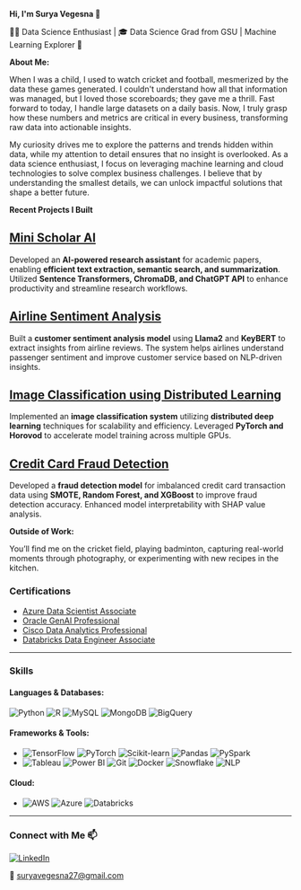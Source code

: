 **Hi, I'm Surya Vegesna 👋**

👨‍💻 Data Science Enthusiast | 🎓 Data Science Grad from GSU | Machine Learning Explorer 🧠

**About Me:**

When I was a child, I used to watch cricket and football, mesmerized by the data these games generated. I couldn't understand how all that information was managed, but I loved those scoreboards; they gave me a thrill. Fast forward to today, I handle large datasets on a daily basis. Now, I truly grasp how these numbers and metrics are critical in every business, transforming raw data into actionable insights.

My curiosity drives me to explore the patterns and trends hidden within data, while my attention to detail ensures that no insight is overlooked. As a data science enthusiast, I focus on leveraging machine learning and cloud technologies to solve complex business challenges. I believe that by understanding the smallest details, we can unlock impactful solutions that shape a better future.

**Recent Projects I Built**

## [Mini Scholar AI](https://github.com/SuryaVegesna27/Mini-Scholar-AI)  
Developed an **AI-powered research assistant** for academic papers, enabling **efficient text extraction, semantic search, and summarization**. Utilized **Sentence Transformers, ChromaDB, and ChatGPT API** to enhance productivity and streamline research workflows.

## [Airline Sentiment Analysis](https://github.com/SuryaVegesna27/Airline-Customers-Sentiment-Analysis-using-KeyBert-and-Llama2)  
Built a **customer sentiment analysis model** using **Llama2** and **KeyBERT** to extract insights from airline reviews. The system helps airlines understand passenger sentiment and improve customer service based on NLP-driven insights.

## [Image Classification using Distributed Learning](https://github.com/SuryaVegesna27/Image-Classification-using-Distributed-Learning)  
Implemented an **image classification system** utilizing **distributed deep learning** techniques for scalability and efficiency. Leveraged **PyTorch and Horovod** to accelerate model training across multiple GPUs.

## [Credit Card Fraud Detection](https://github.com/SuryaVegesna27/Credit_Card_Fraud_Detection_ImbalancedData)  
Developed a **fraud detection model** for imbalanced credit card transaction data using **SMOTE, Random Forest, and XGBoost** to improve fraud detection accuracy. Enhanced model interpretability with SHAP value analysis.

**Outside of Work:**

You’ll find me on the cricket field, playing badminton, capturing real-world moments through photography, or experimenting with new recipes in the kitchen.



### Certifications

- [Azure Data Scientist Associate](https://learn.microsoft.com/en-us/users/suryavegesna-1553/credentials/92db0747e3cd0163?ref=https%3A%2F%2Fwww.linkedin.com%2F)
- [Oracle GenAI Professional](https://catalog-education.oracle.com/ords/certview/sharebadge?id=0FBFC5E826024347390EF510C9ECDA91DAD0B459E6FF42F2FBAC7C4ECCCE7972)
- [Cisco Data Analytics Professional](https://www.credly.com/badges/6af17a3e-3516-4736-9c3c-1603bc742e68/linked_in_profile)
- [Databricks Data Engineer Associate](https://credentials.databricks.com/d732c7fc-32cc-491b-85c5-0d2ad9057d20#acc.DnfHRkta)

---

### Skills

#### Languages & Databases:  
![Python](https://img.shields.io/badge/-Python-blue) ![R](https://img.shields.io/badge/-R-blue) ![MySQL](https://img.shields.io/badge/-MySQL-black) ![MongoDB](https://img.shields.io/badge/-MongoDB-green) ![BigQuery](https://img.shields.io/badge/-BigQuery-lightblue)

#### Frameworks & Tools:
- ![TensorFlow](https://img.shields.io/badge/-TensorFlow-orange) ![PyTorch](https://img.shields.io/badge/-PyTorch-red) ![Scikit-learn](https://img.shields.io/badge/-ScikitLearn-orange) ![Pandas](https://img.shields.io/badge/-Pandas-black) ![PySpark](https://img.shields.io/badge/-PySpark-orange)
- ![Tableau](https://img.shields.io/badge/-Tableau-lightblue) ![Power BI](https://img.shields.io/badge/-PowerBI-yellow) ![Git](https://img.shields.io/badge/-Git-black) ![Docker](https://img.shields.io/badge/-Docker-blue) ![Snowflake](https://img.shields.io/badge/-Snowflake-lightblue) ![NLP](https://img.shields.io/badge/-NLP-purple)

#### Cloud:
- ![AWS](https://img.shields.io/badge/-AWS-orange) ![Azure](https://img.shields.io/badge/-Azure-lightblue) ![Databricks](https://img.shields.io/badge/-Databricks-red)

---

### Connect with Me 📫

[![LinkedIn](https://img.shields.io/badge/-LinkedIn-blue)](https://www.linkedin.com/in/suryavegesna27)

📧 suryavegesna27@gmail.com

